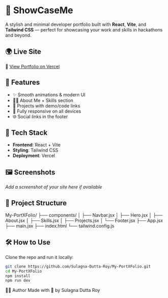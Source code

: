 # 💼 ShowCaseMe

A stylish and minimal developer portfolio built with **React**, **Vite**, and **Tailwind CSS** — perfect for showcasing your work and skills in hackathons and beyond.

## 🌍 Live Site

🔗 [View Portfolio on Vercel](https://your-vercel-deployment-url.vercel.app)

## 🧩 Features

- ✨ Smooth animations & modern UI  
- 🧑‍💻 About Me + Skills section  
- 💼 Projects with demo/code links  
- 📱 Fully responsive on all devices  
- 🌐 Social links in the footer

## 🚀 Tech Stack

- **Frontend**: React + Vite  
- **Styling**: Tailwind CSS  
- **Deployment**: Vercel

## 🖼️ Screenshots

_Add a screenshot of your site here if available_

## 📁 Project Structure

My-PortXFolio/ ├── components/ │ ├── Navbar.jsx │ ├── Hero.jsx │ ├── About.jsx │ ├── Skills.jsx │ ├── Projects.jsx │ └── Footer.jsx ├── App.jsx ├── main.jsx ├── index.html └── tailwind.config.js


## 🛠️ How to Use

Clone the repo and run it locally:

```bash
git clone https://github.com/Sulagna-Dutta-Roy/My-PortXFolio.git
cd My-PortXFolio
npm install
npm run dev
```
🙋‍♀️ Author
Made with 💖 by Sulagna Dutta Roy
